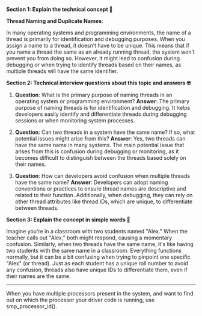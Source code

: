**Section 1: Explain the technical concept 📘**

**Thread Naming and Duplicate Names**:

In many operating systems and programming environments, the name of a thread is primarily for identification and debugging purposes. When you assign a name to a thread, it doesn’t have to be unique. This means that if you name a thread the same as an already running thread, the system won’t prevent you from doing so. However, it might lead to confusion during debugging or when trying to identify threads based on their names, as multiple threads will have the same identifier.

**Section 2: Technical interview questions about this topic and answers 🤓**

1. **Question**: What is the primary purpose of naming threads in an operating system or programming environment?
   **Answer**: The primary purpose of naming threads is for identification and debugging. It helps developers easily identify and differentiate threads during debugging sessions or when monitoring system processes.

2. **Question**: Can two threads in a system have the same name? If so, what potential issues might arise from this?
   **Answer**: Yes, two threads can have the same name in many systems. The main potential issue that arises from this is confusion during debugging or monitoring, as it becomes difficult to distinguish between the threads based solely on their names.

3. **Question**: How can developers avoid confusion when multiple threads have the same name?
   **Answer**: Developers can adopt naming conventions or practices to ensure thread names are descriptive and related to their function. Additionally, when debugging, they can rely on other thread attributes like thread IDs, which are unique, to differentiate between threads.

**Section 3: Explain the concept in simple words 🌟**

Imagine you're in a classroom with two students named "Alex." When the teacher calls out "Alex," both might respond, causing a momentary confusion. Similarly, when two threads have the same name, it's like having two students with the same name in a classroom. Everything functions normally, but it can be a bit confusing when trying to pinpoint one specific "Alex" (or thread). Just as each student has a unique roll number to avoid any confusion, threads also have unique IDs to differentiate them, even if their names are the same.



----

When you have multiple processors present in the system, and want to find out on which the processor your driver code is running, use smp_processor_id().

